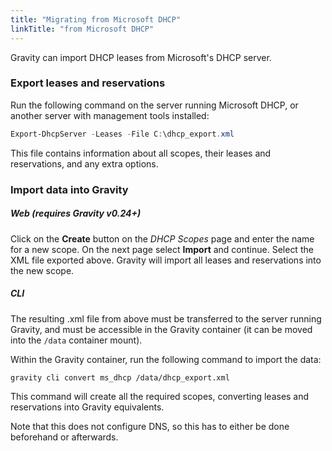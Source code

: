 ```yaml
---
title: "Migrating from Microsoft DHCP"
linkTitle: "from Microsoft DHCP"
---
```


Gravity can import DHCP leases from Microsoft's DHCP server.

### Export leases and reservations

Run the following command on the server running Microsoft DHCP, or another server with management tools installed:

```powershell
Export-DhcpServer -Leases -File C:\dhcp_export.xml
```

This file contains information about all scopes, their leases and reservations, and any extra options.

### Import data into Gravity

##### Web (requires Gravity v0.24+)

Click on the **Create** button on the *DHCP Scopes* page and enter the name for a new scope. On the next page select **Import** and continue. Select the XML file exported above. Gravity will import all leases and reservations into the new scope.

##### CLI

The resulting .xml file from above must be transferred to the server running Gravity, and must be accessible in the Gravity container (it can be moved into the `/data` container mount).

Within the Gravity container, run the following command to import the data:

```bash
gravity cli convert ms_dhcp /data/dhcp_export.xml
```

This command will create all the required scopes, converting leases and reservations into Gravity equivalents.

Note that this does not configure DNS, so this has to either be done beforehand or afterwards.
